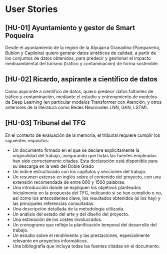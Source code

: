 # User Stories

## [HU-01] Ayuntamiento y gestor de Smart Poqueira

Desde el ayuntamiento de la región de la Alpujarra Granadina (Pampaneira, Bubion y Capileira) quiero generar datos sintéticos de calidad, a partir de los conjuntos de datos obtenidos, para predecir y gestionar el impacto medioambiental del turismo (tráfico y contaminación) de forma sostenible.

## [HU-02] Ricardo, aspirante a científico de datos
Como aspirante a científico de datos, quiero predecir datos faltantes de tráfico y contaminación, mediante el estudio y entrenamiento de modelos de Deep Learning (en particular modelos Transformer con Atención, y otros anteriores de la literatura como Redes Neuronales LNN, GAN, LSTM).

## [HU-03] Tribunal del TFG

En el contexto de evaluación de la memoria, el tribunal requiere cumplir los siguientes requisitos:

- Un documento firmado en el que se declare explícitamente la originalidad del trabajo, asegurando que todas las fuentes empleadas han sido correctamente citadas. Esta declaración está disponible para su descarga en la web del Doble Grado
- Un índice estructurado con los capítulos y secciones del trabajo.
- Un resumen extenso en inglés sobre el contenido del proyecto, con una extensión recomendada de entre 800 y 1500 palabras.
- Una introducción donde se expliquen los objetivos planteados inicialmente en la propuesta del TFG, indicando si se han cumplido o no, así como los antecedentes clave, los resultados obtenidos (si los hay) y las principales referencias consultadas.
- Una descripción detallada de la metodología utilizada.
- Un análisis del estado del arte y del diseño del proyecto.
- Una estimación de los costes involucrados.
- Un cronograma que refleje la planificación temporal del desarrollo del trabajo.
- Un estudio sobre el rendimiento y las prestaciones, especialmente relevante en proyectos informáticos.
- Una bibliografía que incluya todas las fuentes citadas en el documento.
